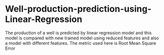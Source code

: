 # Well-production-prediction-using-Linear-Regression
The production of a well is predicted by  linear regression model and this model is compared with new trained model using reduced features and also a model with different features. The metric used here is Root Mean Square Error
